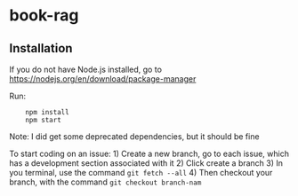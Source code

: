# book-rag
## Installation
If you do not have Node.js installed, go to https://nodejs.org/en/download/package-manager

Run: 
```
    npm install
    npm start
```

Note: I did get some deprecated dependencies, but it should be fine

To start coding on an issue:
    1) Create a new branch, go to each issue, which has a development section associated with it
    2) Click create a branch
    3) In you terminal, use the command ``` git fetch --all ```
    4) Then checkout your branch, with the command ``` git checkout branch-nam ```
